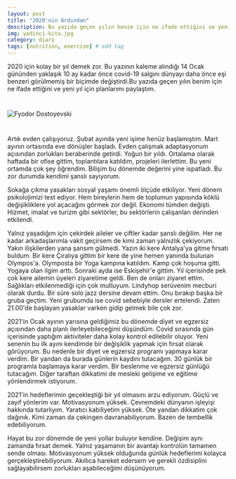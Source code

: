 ```yaml
---
layout: post
title: "2020'nin Ardından"
description: Bu yazıda geçen yılın benim için ne ifade ettiğini ve yeni yıl için planlarımı paylaştım.
img: yedinci-kita.jpg
category: diary
tags: [nutrition, exercise] # add tag
---
```


2020 için kolay bir yıl demek zor. Bu yazının kaleme alındığı 14 Ocak gününden yaklaşık 10 ay kadar önce covid-19 salgını dünyayı daha önce eşi benzeri görülmemiş bir biçimde değiştirdi.Bu yazıda geçen yılın benim için ne ifade ettiğini ve yeni yıl için planlarımı paylaştım.

<div class="row" style="margin-bottom: 2.5rem; margin-top: 2.5rem;">
   <img class="u-max-full-width" src="https://images.unsplash.com/photo-1552972198-3073e09265b7?ixid=MXwxMjA3fDB8MHxwaG90by1wYWdlfHx8fGVufDB8fHw%3D&ixlib=rb-1.2.1&auto=format&fit=crop&w=2003&q=80" alt="Fyodor Dostoyevski">
</div>

Artık evden çalışıyoruz. Şubat ayında yeni işime henüz başlamıştım. Mart ayının ortasında eve dönüşler başladı. Evden çalışmak adaptasyonum açısından zorlukları beraberinde getirdi. Yoğun bir yıldı. Ortalama olarak haftada bir ofise gittim, toplantılara katıldım, projeleri ilerlettim. Bu yeni ortamda çok şey öğrendim. Bilişim bu dönemde değerini yine ispatladı. Bu zor durumda kendimi şanslı sayıyorum. 

Sokağa çıkma yasakları sosyal yaşamı önemli ölçüde etkiliyor. Yeni dönem psikolojimizi test ediyor. Hem bireylerin hem de toplumun yapısında köklü değişikliklere yol açacağını görmek zor değil. Ekonomi tümden değişti. Hizmet, imalat ve turizm gibi sektörler, bu sektörlerin çalışanları derinden etkilendi. 

Yalnız yaşadığım için çekirdek aileler ve çiftler kadar şanslı değilim. Her ne kadar arkadaşlarımla vakit geçirsem de kimi zaman yalnızlık çekiyorum. Yakın ilişkilerden yana şansım gülmedi. Yazın iki kere Antalya'ya gitme fırsatı buldum. Bir kere Çıralıya gittim bir kere de yine hemen yanında bulunan Olympos'a. Olymposta bir Yoga kampına katıldım. Kamp çok hoşuma gitti. Yogaya olan ilgim arttı. Sonraki ayda ise Eskişehir'e gittim. Yıl içerisinde pek çok kere ailemin üyeleri ziyaretime geldi. Ben de onları ziyaret ettim. Sağlıkları etkilenmediği için çok mutluyum. Lindyhop serüvenim mecburi olarak durdu. Bir süre solo jazz dersine devam ettim. Onu bırakıp başka bir gruba geçtim. Yeni grubumda ise covid sebebiyle dersler ertelendi. Zaten 21.00'de başlayan yasaklar varken gidip gelmek bile çok zor. 

2021'in Ocak ayının yarısına geldiğimiz bu dönemde diyet ve egzersiz açısından daha planlı ilerleyebileceğimi düşündüm. Covid sırasında gün içerisinde yaptığım aktiviteler daha kolay kontrol edilebilir oluyor. Yeni senenin bu ilk ayını kendimde bir değişiklik yapmak için fırsat olarak görüyorum. Bu nedenle bir diyet ve egzersiz programı yapmaya karar verdim. Bir yandan da burada günlerin kaydını tutacağım. 30 günlük bir programla başlamaya karar verdim. Bir beslenme ve egzersiz günlüğü tutacağım. Diğer taraftan dikkatimi de mesleki gelişime ve eğitime yönlendirmek istiyorum.

2021'in hedeflerimin geçekleştiği bir yıl olmasını arzu ediyorum. Güçlü ve zayıf yönlerim var. Motivasyonum yüksek. Çevremdeki dünyanın işleyişi hakkında tutarlıyım. Yaratıcı kabiliyetim yüksek. Öte yandan dikkatim çok dağınık. Kimi zaman da çekingen davranabiliyorum. Bazen de tembellik edebiliyorum.

Hayat bu zor dönemde de yeni yollar buluyor kendine. Değişim aynı zamanda fırsat demek. Yalnız yaşamanın bir avantajı kontrolün tamamen sende olması. Motivasyonum yüksek olduğunda günlük hedeflerimi kolayca gerçekleştirebiliyorum. Akıllıca hareket edersem ve gerekli özdisiplini sağlayabilirsem zorlukları aşabileceğimi düşünüyorum. 
